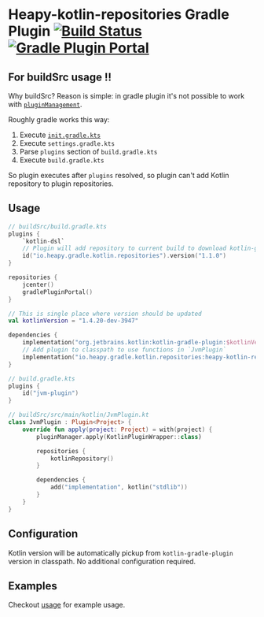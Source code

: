 # Heapy-kotlin-repositories Gradle Plugin [![Build Status](https://travis-ci.com/Heapy/heapy-kotlin-repositories-gradle-plugin.svg?branch=main)](https://travis-ci.com/Heapy/heapy-kotlin-repositories-gradle-plugin) [![Gradle Plugin Portal](https://img.shields.io/maven-metadata/v/https/plugins.gradle.org/m2/io/heapy/gradle/kotlin/repositories/io.heapy.gradle.kotlin.repositories.gradle.plugin/maven-metadata.xml.svg?colorB=007ec6&label=gradle%20plugin)](https://plugins.gradle.org/plugin/io.heapy.gradle.kotlin.repositories)

## For buildSrc usage ‼️

Why buildSrc? Reason is simple: in gradle plugin it's not possible to work with [`pluginManagement`](https://docs.gradle.org/current/userguide/plugins.html#sec:plugin_version_management).

Roughly gradle works this way:

1. Execute [`init.gradle.kts`](https://docs.gradle.org/current/userguide/init_scripts.html#init_scripts)
1. Execute `settings.gradle.kts`
1. Parse `plugins` section of `build.gradle.kts`
1. Execute `build.gradle.kts`

So plugin executes after `plugins` resolved, so plugin can't add Kotlin repository to plugin repositories.

## Usage

```kotlin
// buildSrc/build.gradle.kts
plugins {
    `kotlin-dsl`
    // Plugin will add repository to current build to download kotlin-gradle-plugin
    id("io.heapy.gradle.kotlin.repositories").version("1.1.0")
}

repositories {
    jcenter()
    gradlePluginPortal()
}

// This is single place where version should be updated
val kotlinVersion = "1.4.20-dev-3947"

dependencies {
    implementation("org.jetbrains.kotlin:kotlin-gradle-plugin:$kotlinVersion")
    // Add plugin to classpath to use functions in `JvmPlugin`
    implementation("io.heapy.gradle.kotlin.repositories:heapy-kotlin-repositories-gradle-plugin:1.1.0")
}
```

```kotlin
// build.gradle.kts
plugins {
    id("jvm-plugin")
}
```

```kotlin
// buildSrc/src/main/kotlin/JvmPlugin.kt
class JvmPlugin : Plugin<Project> {
    override fun apply(project: Project) = with(project) {
        pluginManager.apply(KotlinPluginWrapper::class)

        repositories {
            kotlinRepository()
        }

        dependencies {
            add("implementation", kotlin("stdlib"))
        }
    }
}
```

## Configuration

Kotlin version will be automatically pickup from `kotlin-gradle-plugin` version in classpath.
No additional configuration required.

## Examples

Checkout [usage](./usage) for example usage.
